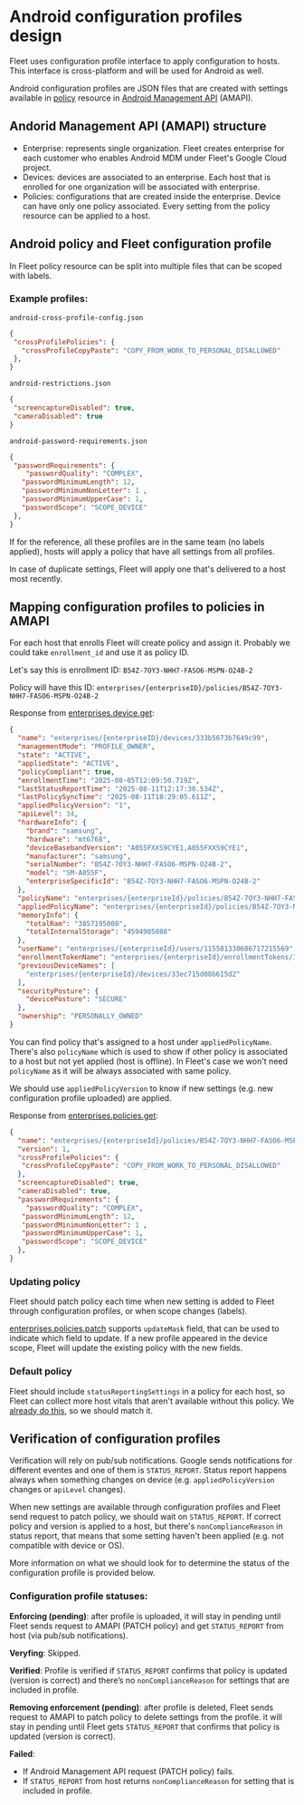 # Android configuration profiles design

Fleet uses configuration profile interface to apply configuration to hosts. This interface is cross-platform and will be used for Android as well.

Android configuration profiles are JSON files that are created with settings available in [policy](https://developers.google.com/android/management/reference/rest/v1/enterprises.policies) resource in [Android Management API](https://developers.google.com/android/management/reference/rest) (AMAPI).

## Andorid Management API (AMAPI) structure

- Enterprise: represents single organization. Fleet creates enterprise for each customer who enables Android MDM under Fleet's Google Cloud project.
- Devices: devices are associated to an enterprise. Each host that is enrolled for one organization will be associated with enterprise.
- Policies: configurations that are created inside the enterprise. Device can have only one policy associated. Every setting from the policy resource can be applied to a host.

## Android policy and Fleet configuration profile

In Fleet policy resource can be split into multiple files that can be scoped with labels.

### Example profiles:

`android-cross-profile-config.json`

```json
{
 "crossProfilePolicies": {
   "crossProfileCopyPaste": "COPY_FROM_WORK_TO_PERSONAL_DISALLOWED"
 },
}
```

`android-restrictions.json`

```json
{
 "screencaptureDisabled": true,
 "cameraDisabled": true
}
```

`android-password-requirements.json`

```json
{
 "passwordRequirements": {
    "passwordQuality": "COMPLEX",
   "passwordMinimumLength": 12,
   "passwordMinimumNonLetter": 1 ,
   "passwordMinimumUpperCase": 1,
   "passwordScope": "SCOPE_DEVICE"
 },
}
```

If for the reference, all these profiles are in the same team (no labels applied), hosts will apply a policy that have all settings from all profiles. 

In case of duplicate settings, Fleet will apply one that's delivered to a host most recently.

## Mapping configuration profiles to policies in AMAPI

For each host that enrolls Fleet will create policy and assign it. Probably we could take `enrollment_id` and use it as policy ID.

Let's say this is enrollment ID: `B54Z-7OY3-NHH7-FASO6-MSPN-O24B-2`

Policy will have this ID: `enterprises/{enterpriseID}/policies/B54Z-7OY3-NHH7-FASO6-MSPN-O24B-2`

Response from [enterprises.device.get](https://developers.google.com/android/management/reference/rest/v1/enterprises.devices/get):

```json
{
  "name": "enterprises/{enterpriseID}/devices/333b5673b7649c99",
  "managementMode": "PROFILE_OWNER",
  "state": "ACTIVE",
  "appliedState": "ACTIVE",
  "policyCompliant": true,
  "enrollmentTime": "2025-08-05T12:09:50.719Z",
  "lastStatusReportTime": "2025-08-11T12:17:30.534Z",
  "lastPolicySyncTime": "2025-08-11T18:29:05.611Z",
  "appliedPolicyVersion": "1",
  "apiLevel": 34,
  "hardwareInfo": {
    "brand": "samsung",
    "hardware": "mt6768",
    "deviceBasebandVersion": "A055FXXS9CYE1,A055FXXS9CYE1",
    "manufacturer": "samsung",
    "serialNumber": "B54Z-7OY3-NHH7-FASO6-MSPN-O24B-2",
    "model": "SM-A055F",
    "enterpriseSpecificId": "B54Z-7OY3-NHH7-FASO6-MSPN-O24B-2"
  },
  "policyName": "enterprises/{enterpriseId}/policies/B54Z-7OY3-NHH7-FASO6-MSPN-O24B-2",
  "appliedPolicyName": "enterprises/{enterpriseId}/policies/B54Z-7OY3-NHH7-FASO6-MSPN-O24B-2",
  "memoryInfo": {
    "totalRam": "3857195008",
    "totalInternalStorage": "4594905088"
  },
  "userName": "enterprises/{enterpriseId}/users/115581330686717215569",
  "enrollmentTokenName": "enterprises/{enterpriseId}/enrollmentTokens/IxBF09OYzTtktq5-Q99TuMa6yg100M_hbTgtCMomXYY",
  "previousDeviceNames": [
    "enterprises/{enterpriseId}/devices/33ec715d08b615d2"
  ],
  "securityPosture": {
    "devicePosture": "SECURE"
  },
  "ownership": "PERSONALLY_OWNED"
}
```

You can find policy that's assigned to a host under `appliedPolicyName`. There's also `policyName` which is used to show if other policy is associated to a host but not yet applied (host is offline). In Fleet's case we won't need `policyName` as it will be always associated with same policy.

We should use `appliedPolicyVersion` to know if new settings (e.g. new configuration profile uploaded) are applied.

Response from [enterprises.policies.get](https://developers.google.com/android/management/reference/rest/v1/enterprises.policies/get):

```json
{
  "name": "enterprises/{enterpriseId}/policies/B54Z-7OY3-NHH7-FASO6-MSPN-O24B-2",
  "version": 1,
  "crossProfilePolicies": {
   "crossProfileCopyPaste": "COPY_FROM_WORK_TO_PERSONAL_DISALLOWED"
  },
  "screencaptureDisabled": true,
  "cameraDisabled": true,
  "passwordRequirements": {
    "passwordQuality": "COMPLEX",
   "passwordMinimumLength": 12,
   "passwordMinimumNonLetter": 1 ,
   "passwordMinimumUpperCase": 1,
   "passwordScope": "SCOPE_DEVICE"
  },
}
```

### Updating policy

Fleet should patch policy each time when new setting is added to Fleet through configuration profiles, or when scope changes (labels).

[enterprises.policies.patch](https://developers.google.com/android/management/reference/rest/v1/enterprises.policies/patch) supports `updateMask` field, that can be used to indicate which field to update. If a new profile appeared in the device scope, Fleet will update the existing policy with the new fields.

### Default policy

Fleet should include `statusReportingSettings` in a policy for each host, so Fleet can collect more host vitals that aren't available without this policy. We [already do this](https://github.com/fleetdm/fleet/blob/18ff73007d17af1563b15cff0bcdc81a56d48819/server/mdm/android/service/service.go#L271), so we should match it.


## Verification of configuration profiles

Verification will rely on pub/sub notifications. Google sends notifications for different eventes and one of them is `STATUS_REPORT`. Status report happens always when something changes on device (e.g. `appliedPolicyVersion` changes or `apiLevel` changes).

When new settings are available through configuration profiles and Fleet send request to patch policy, we should wait on `STATUS_REPORT`. If correct policy and version is applied to a host, but there's `nonComplianceReason` in status report, that means that some setting haven't been applied (e.g. not compatible with device or OS).


More information on what we should look for to determine the status of the configuration profile is provided below.

### Configuration profile statuses:

**Enforcing (pending)**: after profile is uploaded, it will stay in pending until Fleet sends request to AMAPI (PATCH policy) and get `STATUS_REPORT` from host (via pub/sub notifications).

**Veryfing**: Skipped.

**Verified**: Profile is verified if `STATUS_REPORT` confirms that policy is updated (version is correct) and there’s no `nonComplianceReason` for settings that are included in profile.

**Removing enforcement (pending)**: after profile is deleted, Fleet sends request to AMAPI to patch policy to delete settings from the profile. it will stay in pending until Fleet gets `STATUS_REPORT` that confirms that policy is updated (version is correct).

**Failed**: 
- If Android Management API request (PATCH policy) fails.
- If `STATUS_REPORT` from host returns `nonComplianceReason` for setting that is included in profile.